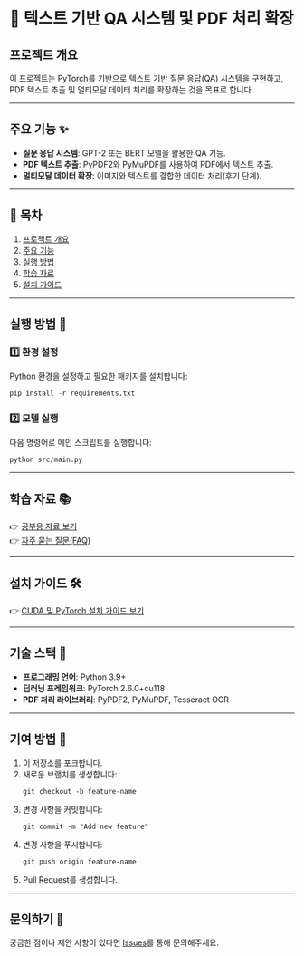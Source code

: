 # 📝 텍스트 기반 QA 시스템 및 PDF 처리 확장

## 프로젝트 개요
이 프로젝트는 PyTorch를 기반으로 텍스트 기반 질문 응답(QA) 시스템을 구현하고, PDF 텍스트 추출 및 멀티모달 데이터 처리를 확장하는 것을 목표로 합니다.

---

## 주요 기능 ✨
- **질문 응답 시스템**: GPT-2 또는 BERT 모델을 활용한 QA 기능.
- **PDF 텍스트 추출**: PyPDF2와 PyMuPDF를 사용하여 PDF에서 텍스트 추출.
- **멀티모달 데이터 확장**: 이미지와 텍스트를 결합한 데이터 처리(후기 단계).

---

## 📖 목차
1. [프로젝트 개요](#프로젝트-개요)
2. [주요 기능](#주요-기능)
3. [실행 방법](#실행-방법)
4. [학습 자료](#학습-자료)
5. [설치 가이드](#설치-가이드)

---

## 실행 방법 🚀

### 1️⃣ 환경 설정
Python 환경을 설정하고 필요한 패키지를 설치합니다:

```python
pip install -r requirements.txt
```
### 2️⃣ 모델 실행
다음 명령어로 메인 스크립트를 실행합니다:

```python
python src/main.py
```

---

## 학습 자료 📚

👉 [공부용 자료 보기](docs/study-guide.md)  
👉 [자주 묻는 질문(FAQ)](docs/faq.md)

---

## 설치 가이드 🛠️

👉 [CUDA 및 PyTorch 설치 가이드 보기](docs/setup-guide.md)

---

## 기술 스택 🧰
- **프로그래밍 언어**: Python 3.9+
- **딥러닝 프레임워크**: PyTorch 2.6.0+cu118
- **PDF 처리 라이브러리**: PyPDF2, PyMuPDF, Tesseract OCR

---

## 기여 방법 🤝

1. 이 저장소를 포크합니다.
2. 새로운 브랜치를 생성합니다:
    ```
    git checkout -b feature-name
    ```
3. 변경 사항을 커밋합니다:
    ```
    git commit -m "Add new feature"
    ```
4. 변경 사항을 푸시합니다:
    ```
    git push origin feature-name
    ```
5. Pull Request를 생성합니다.

---

## 문의하기 💬

궁금한 점이나 제안 사항이 있다면 [Issues](https://github.com/username/project-name/issues)를 통해 문의해주세요.
